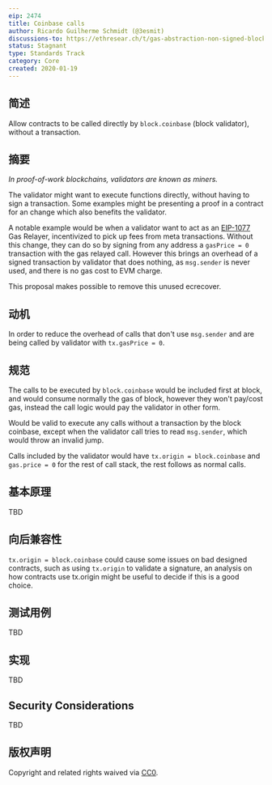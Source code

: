 ```yaml
---
eip: 2474
title: Coinbase calls
author: Ricardo Guilherme Schmidt (@3esmit)
discussions-to: https://ethresear.ch/t/gas-abstraction-non-signed-block-validator-only-procedures/4388/2
status: Stagnant
type: Standards Track
category: Core
created: 2020-01-19
---
```


## 简述

Allow contracts to be called directly by `block.coinbase` (block validator), without a transaction.

## 摘要

_In proof-of-work blockchains, validators are known as miners._

The validator might want to execute functions directly, without having to sign a transaction. Some examples might be presenting a proof in a contract for an change which also benefits the validator.

A notable example would be when a validator want to act as an [EIP-1077](./eip-1077.md) Gas Relayer, incentivized to pick up fees from meta transactions. Without this change, they can do so by signing from any address a `gasPrice = 0` transaction with the gas relayed call. However this brings an overhead of a signed transaction by validator that does nothing, as `msg.sender` is never used, and there is no gas cost to EVM charge.

This proposal makes possible to remove this unused ecrecover.

## 动机

In order to reduce the overhead of calls that don't use `msg.sender` and are being called by validator with `tx.gasPrice = 0`.

## 规范

The calls to be executed by `block.coinbase` would be included first at block, and would consume normally the gas of block, however they won't pay/cost gas, instead the call logic would pay the validator in other form.

Would be valid to execute any calls without a transaction by the block coinbase, except when the validator call tries to read `msg.sender`, which would throw an invalid jump.

Calls included by the validator would have `tx.origin = block.coinbase` and `gas.price = 0` for the rest of call stack, the rest follows as normal calls.

## 基本原理

TBD

## 向后兼容性

`tx.origin = block.coinbase` could cause some issues on bad designed contracts, such as using `tx.origin` to validate a signature, an analysis on how contracts use tx.origin might be useful to decide if this is a good choice.

## 测试用例

TBD

## 实现

TBD

## Security Considerations

TBD

## 版权声明

Copyright and related rights waived via [CC0](../LICENSE.md).
